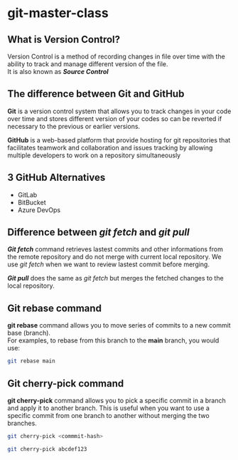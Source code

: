 # git-master-class

## What is Version Control?

Version Control is a method of recording changes in file over time with the ability to track and manage different version of the file.  
It is also known as **_Source Control_** 

## The difference between **Git** and **GitHub**

**Git** is a version control system that allows you to track changes in your code over time and stores different version of your codes so can be 
reverted if necessary to the previous or earlier versions.

**GitHub** is a web-based platform that provide hosting for git repositories that facilitates teamwork and collaboration and issues tracking by allowing multiple developers to work on a repository simultaneously

## 3 GitHub Alternatives
* GitLab
* BitBucket
* Azure DevOps

## Difference between **_git fetch_** and **_git pull_**

**_Git fetch_** command retrieves lastest commits and other informations from the remote repository and do not merge with current local repository. We use _git fetch_ when we want to review lastest commit before merging.

**_Git pull_** does the same as _git fetch_ but merges the fetched changes to the local repository.

## **Git rebase** command

**git rebase** command allows you to move series of commits to a new commit base (branch).  
For examples, to rebase from this branch to the **main** branch, you would use:

``` Bash
git rebase main
```

## **Git cherry-pick** command

**git cherry-pick** command allows you to pick a specific commit in a branch and apply it to another branch. This is useful when you want to use a specific commit from one branch to another without merging the two branches.

``` Bash
git cherry-pick <commmit-hash>
```

``` Bash
git cherry-pick abcdef123
```

